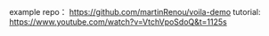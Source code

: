 example repo： https://github.com/martinRenou/voila-demo
tutorial: https://www.youtube.com/watch?v=VtchVpoSdoQ&t=1125s

